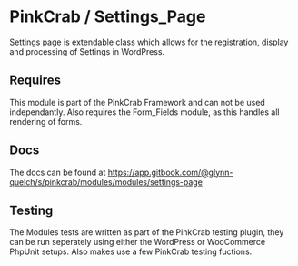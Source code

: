 # PinkCrab / Settings_Page #

Settings page is extendable class which allows for the registration, display and processing of Settings in WordPress.

## Requires ##

This module is part of the PinkCrab Framework and can not be used independantly. Also requires the Form_Fields module, as this handles all rendering of forms.

## Docs ##

The docs can be found at https://app.gitbook.com/@glynn-quelch/s/pinkcrab/modules/modules/settings-page

## Testing ##

The Modules tests are written as part of the PinkCrab testing plugin, they can be run seperately using either the WordPress or WooCommerce PhpUnit setups. Also makes use a few PinkCrab testing fuctions. 